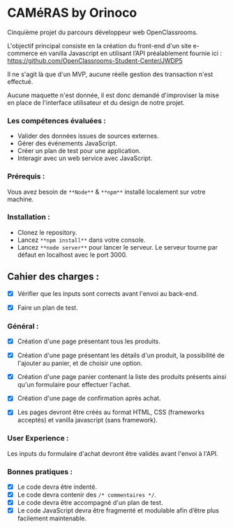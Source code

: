 # CAMéRAS by Orinoco

Cinquième projet du parcours développeur web OpenClassrooms.

L'objectif principal consiste en la création du front-end d'un site e-commerce en vanilla Javascript en utilisant l’API préalablement fournie ici :
https://github.com/OpenClassrooms-Student-Center/JWDP5

Il ne s'agit là que d'un MVP, aucune réelle gestion des transaction n'est effectué.

Aucune maquette n'est donnée, il est donc demandé d'improviser la mise en place de l'interface utilisateur et du design de notre projet.

### Les compétences évaluées :

- Valider des données issues de sources externes.
- Gérer des événements JavaScript.
- Créer un plan de test pour une application.
- Interagir avec un web service avec JavaScript.

### Prérequis :

Vous avez besoin de `**Node**` & `**npm**` installé localement sur votre machine.

### Installation :

- Clonez le repository.
- Lancez `**npm install**` dans votre console.
- Lancez `**node server**` pour lancer le serveur.
  Le serveur tourne par défaut en localhost avec le port 3000.

## Cahier des charges :

- [x] Vérifier que les inputs sont corrects avant l'envoi au back-end.

- [x] Faire un plan de test.

### Général :

- [x] Création d'une page présentant tous les produits.

- [x] Création d'une page présentant les détails d'un produit, la possibilité de l'ajouter au panier, et de choisir une option.

- [x] Création d'une page panier contenant la liste des produits présents ainsi qu'un formulaire pour effectuer l'achat.

- [x] Création d'une page de confirmation après achat.

- [x] Les pages devront être créés au format HTML, CSS (frameworks acceptés) et vanilla javascript (sans framework).

### User Experience :

Les inputs du formulaire d'achat devront être validés avant l'envoi à l'API.

### Bonnes pratiques :

- [x] Le code devra être indenté.
- [x] Le code devra contenir des `/* commentaires */`.
- [x] Le code devra être accompagné d'un plan de test.
- [x] Le code JavaScript devra être fragmenté et modulable afin d’être plus facilement maintenable.
